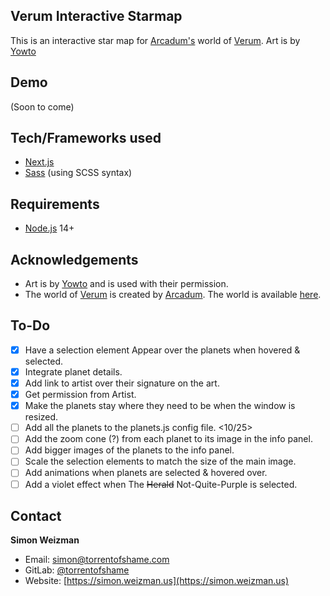 ## Verum Interactive Starmap
This is an interactive star map for [Arcadum's](https://twitch.tv/arcadum) world of [Verum](https://www.worldanvil.com/w/verum-arcadum). Art is by [Yowto](https://twitter.com/yowto_)

## Demo
(Soon to come)

## Tech/Frameworks used
- [Next.js](https://nextjs.org)
- [Sass](http://sass-lang.com) (using SCSS syntax)

## Requirements
- [Node.js](https://nodejs.org/en/) 14+

## Acknowledgements
- Art is by [Yowto](https://twitter.com/yowto_) and is used with their permission.
- The world of [Verum](https://www.worldanvil.com/w/verum-arcadum) is created by [Arcadum](https://twitch.tv/arcadum). The world is available [here](https://www.worldanvil.com/w/verum-arcadum).

## To-Do
- [x] Have a selection element Appear over the planets when hovered & selected.
- [x] Integrate planet details.
- [x] Add link to artist over their signature on the art.
- [x] Get permission from Artist.
- [x] Make the planets stay where they need to be when the window is resized.
- [ ] Add all the planets to the planets.js config file. <10/25>
- [ ] Add the zoom cone (?) from each planet to its image in the info panel.
- [ ] Add bigger images of the planets to the info panel.
- [ ] Scale the selection elements to match the size of the main image.
- [ ] Add animations when planets are selected & hovered over.
- [ ] Add a violet effect when The ~~Herald~~ Not-Quite-Purple is selected.

## Contact
**Simon Weizman**
- Email: [simon@torrentofshame.com](mailto://simon@torrentofshame.com)
- GitLab: [@torrentofshame](https://gitlab.com/torrentofshame/)
- Website: [https://simon.weizman.us](https://simon.weizman.us)
